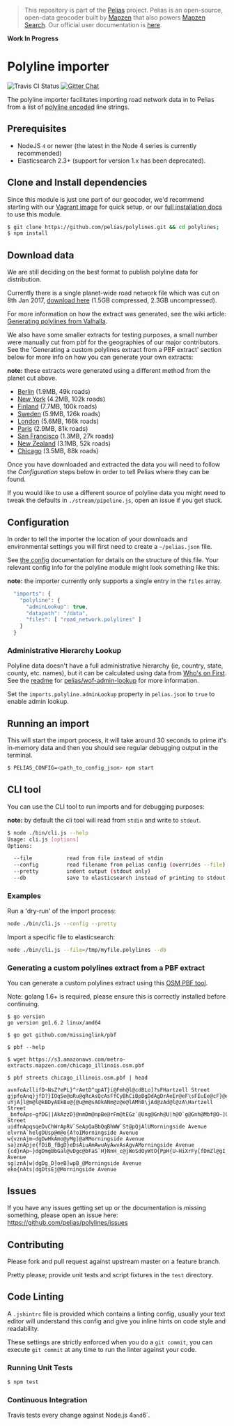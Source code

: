 > This repository is part of the [Pelias](https://github.com/pelias/pelias) project. Pelias is an open-source, open-data geocoder built by [Mapzen](https://www.mapzen.com/) that also powers [Mapzen Search](https://mapzen.com/projects/search). Our official user documentation is [here](https://mapzen.com/documentation/search/).

**Work In Progress**

# Polyline importer

![Travis CI Status](https://travis-ci.org/pelias/polylines.svg)
[![Gitter Chat](https://badges.gitter.im/pelias/pelias.svg)](https://gitter.im/pelias/pelias?utm_source=badge&utm_medium=badge&utm_campaign=pr-badge)

The polyline importer facilitates importing road network data in to Pelias from a list of [polyline encoded](https://developers.google.com/maps/documentation/utilities/polylinealgorithm) line strings.

## Prerequisites

* NodeJS `4` or newer (the latest in the Node 4 series is currently recommended)
* Elasticsearch 2.3+ (support for version 1.x has been deprecated).

## Clone and Install dependencies

Since this module is just one part of our geocoder, we'd recommend starting with our [Vagrant image](https://github.com/pelias/vagrant) for quick setup, or our [full installation docs](https://github.com/pelias/pelias-doc/blob/master/installing.md) to use this module.

```bash
$ git clone https://github.com/pelias/polylines.git && cd polylines;
$ npm install
```

## Download data

We are still deciding on the best format to publish polyline data for distribution.

Currently there is a single planet-wide road network file which was cut on 8th Jan 2017, [download here](http://missinglink.files.s3.amazonaws.com/road_network.gz) (1.5GB compressed, 2.3GB uncompressed).

For more information on how the extract was generated, see the wiki article: [Generating polylines from Valhalla](https://github.com/pelias/polylines/wiki/Generating-polylines-from-Valhalla).

We also have some smaller extracts for testing purposes, a small number were manually cut from pbf for the geographies of our major contributors. See the 'Generating a custom polylines extract from a PBF extract' section below for more info on how you can generate your own extracts:

**note:** these extracts were generated using a different method from the planet cut above.

- [Berlin](http://missinglink.files.s3.amazonaws.com/berlin.gz) (1.9MB, 49k roads)
- [New York](http://missinglink.files.s3.amazonaws.com/new_york.gz) (4.2MB, 102k roads)
- [Finland](http://missinglink.files.s3.amazonaws.com/finland.gz) (7.7MB, 100k roads)
- [Sweden](http://missinglink.files.s3.amazonaws.com/sweden.gz) (5.9MB, 126k roads)
- [London](http://missinglink.files.s3.amazonaws.com/london.gz) (5.6MB, 166k roads)
- [Paris](http://missinglink.files.s3.amazonaws.com/paris.gz) (2.9MB, 81k roads)
- [San Francisco](http://missinglink.files.s3.amazonaws.com/san_francisco.gz) (1.3MB, 27k roads)
- [New Zealand](http://missinglink.files.s3.amazonaws.com/new_zealand.gz) (3.1MB, 52k roads)
- [Chicago](http://missinglink.files.s3.amazonaws.com/chicago.gz) (3.5MB, 88k roads)

Once you have downloaded and extracted the data you will need to follow the *Configuration* steps below in order to tell Pelias where they can be found.

If you would like to use a different source of polyline data you might need to tweak the defaults in `./stream/pipeline.js`, open an issue if you get stuck.

## Configuration

In order to tell the importer the location of your downloads and environmental settings you will first need to create a `~/pelias.json` file.

See [the config](https://github.com/pelias/config) documentation for details on the structure of this file. Your relevant config info for the polyline module might look something like this:

**note:** the importer currently only supports a single entry in the `files` array.

```javascript
  "imports": {
    "polyline": {
      "adminLookup": true,
      "datapath": "/data",
      "files": [ "road_network.polylines" ]
    }
  }
```

### Administrative Hierarchy Lookup

Polyline data doesn't have a full administrative hierarchy (ie, country, state,
county, etc. names), but it can be calculated using data from [Who's on
First](http://whosonfirst.mapzen.com/). See the [readme](https://github.com/pelias/wof-admin-lookup/blob/master/README.md)
for [pelias/wof-admin-lookup](https://github.com/pelias/wof-admin-lookup) for more information.

Set the `imports.polyline.adminLookup` property in `pelias.json` to `true` to enable admin lookup.

## Running an import

This will start the import process, it will take around 30 seconds to prime it's in-memory data and then you should see regular debugging output in the terminal.

```bash
$ PELIAS_CONFIG=<path_to_config_json> npm start
```

## CLI tool

You can use the CLI tool to run imports and for debugging purposes:

**note:** by default the cli tool will read from `stdin` and write to `stdout`.

```bash
$ node ./bin/cli.js --help
Usage: cli.js [options]
Options:

  --file           read from file instead of stdin
  --config         read filename from pelias config (overrides --file)
  --pretty         indent output (stdout only)
  --db             save to elasticsearch instead of printing to stdout

```

### Examples

Run a 'dry-run' of the import process:

```bash
node ./bin/cli.js --config --pretty
```

Import a specific file to elasticsearch:

```bash
node ./bin/cli.js --file=/tmp/myfile.polylines --db
```

### Generating a custom polylines extract from a PBF extract

You can generate a custom polylines extract using this [OSM PBF tool](https://github.com/missinglink/pbf).

Note: golang 1.6+ is required, please ensure this is correctly installed before continuing.

```
$ go version
go version go1.6.2 linux/amd64

$ go get github.com/missinglink/pbf

$ pbf --help

$ wget https://s3.amazonaws.com/metro-extracts.mapzen.com/chicago_illinois.osm.pbf

$ pbf streets chicago_illinois.osm.pbf | head

avnfoAzllifD~NsZ?ePL}^rAetD^qpAT}i@Fmh@l@cdBLo]?sFHartzell Street
gjpfoAnq}jfD?}IOqSe@oRu@qRcAsQcAsFfCyBhCiBpBgDdAgDrAeEr@eF\sFEuEe@cF}@eEsAiCiBgD?uYjA]l@m@l@kBDyAEkBu@{@u@m@sAOkANm@z@e@lAMhB\jAd@zAd@l@zA\Hartzell Street
_bnfoAps~gfDG||AkAzzD}@nmDm@npBe@rFm@tEGz`@Ung@Gnh@U|h@O`g@Gnh@Mbf@O~]O`GHartzell Street
uidfnApqsqeDvChWrApRV`SeApQaBbQqBhWW`St@pQjAlUMorningside Avenue
elvrnA`helgDUsp@m@o{A?oIMorningside Avenue
w{vznAjm~dgDwHkAmo@yMg|@aRMorningside Avenue
sa}znApje{fDiB_fBgD}eDsAiuAmAwuAyAwvAsAgvAMorningside Avenue
{cd}nAp~}dgDmgBbGal@vDgc@bFaS`H}NnH_c@jWoSdOyWtO{PpH{U~HiXrFy[fDmZl@gI_@_IyAyGyC}J{KeEmIMorningside Avenue
sg|znA|w|dgDg_D]oeB]wpB_@Morningside Avenue
eko{nAts|dgDtsEj@Morningside Avenue
```

## Issues

If you have any issues getting set up or the documentation is missing something, please open an issue here: https://github.com/pelias/polylines/issues

## Contributing

Please fork and pull request against upstream master on a feature branch.

Pretty please; provide unit tests and script fixtures in the `test` directory.

## Code Linting

A `.jshintrc` file is provided which contains a linting config, usually your text editor will understand this config and give you inline hints on code style and readability.

These settings are strictly enforced when you do a `git commit`, you can execute `git commit` at any time to run the linter against your code.

### Running Unit Tests

```bash
$ npm test
```

### Continuous Integration

Travis tests every change against Node.js 4` and `6`.
